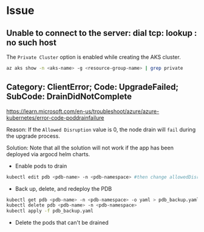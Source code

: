 # Issue

## Unable to connect to the server: dial tcp: lookup : no such host
The `Private Cluster` option is enabled while creating the AKS cluster.
```sh
az aks show -n <aks-name> -g <resource-group-name> | grep private
```

## Category: ClientError; Code: UpgradeFailed; SubCode: DrainDidNotComplete
https://learn.microsoft.com/en-us/troubleshoot/azure/azure-kubernetes/error-code-poddrainfailure

Reason: If the `Allowed Disruption` value is 0, the node drain will `fail` during the upgrade process.

Solution: Note that all the solution will not work if the app has been deployed via argocd helm charts.
- Enable pods to drain
```sh
kubectl edit pdb <pdb-name> -n <pdb-namespace> #then change allowedDisruptions
```
- Back up, delete, and redeploy the PDB
```sh
kubectl get pdb <pdb-name> -n <pdb-namespace> -o yaml > pdb_backup.yaml
kubectl delete pdb <pdb-name> -n <pdb-namespace>
kubectl apply -f pdb_backup.yaml
```
- Delete the pods that can't be drained
